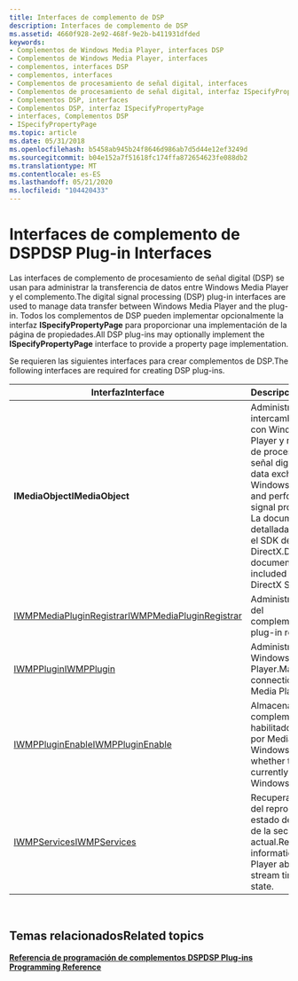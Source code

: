 ```yaml
---
title: Interfaces de complemento de DSP
description: Interfaces de complemento de DSP
ms.assetid: 4660f928-2e92-468f-9e2b-b411931dfded
keywords:
- Complementos de Windows Media Player, interfaces DSP
- Complementos de Windows Media Player, interfaces
- complementos, interfaces DSP
- complementos, interfaces
- Complementos de procesamiento de señal digital, interfaces
- Complementos de procesamiento de señal digital, interfaz ISpecifyPropertyPage
- Complementos DSP, interfaces
- Complementos DSP, interfaz ISpecifyPropertyPage
- interfaces, Complementos DSP
- ISpecifyPropertyPage
ms.topic: article
ms.date: 05/31/2018
ms.openlocfilehash: b5458ab945b24f8646d986ab7d5d44e12ef3249d
ms.sourcegitcommit: b04e152a7f51618fc174ffa872654623fe088db2
ms.translationtype: MT
ms.contentlocale: es-ES
ms.lasthandoff: 05/21/2020
ms.locfileid: "104420433"
---
```

# <a name="dsp-plug-in-interfaces"></a><span data-ttu-id="bc10a-113">Interfaces de complemento de DSP</span><span class="sxs-lookup"><span data-stu-id="bc10a-113">DSP Plug-in Interfaces</span></span>

<span data-ttu-id="bc10a-114">Las interfaces de complemento de procesamiento de señal digital (DSP) se usan para administrar la transferencia de datos entre Windows Media Player y el complemento.</span><span class="sxs-lookup"><span data-stu-id="bc10a-114">The digital signal processing (DSP) plug-in interfaces are used to manage data transfer between Windows Media Player and the plug-in.</span></span> <span data-ttu-id="bc10a-115">Todos los complementos de DSP pueden implementar opcionalmente la interfaz **ISpecifyPropertyPage** para proporcionar una implementación de la página de propiedades.</span><span class="sxs-lookup"><span data-stu-id="bc10a-115">All DSP plug-ins may optionally implement the **ISpecifyPropertyPage** interface to provide a property page implementation.</span></span>

<span data-ttu-id="bc10a-116">Se requieren las siguientes interfaces para crear complementos de DSP.</span><span class="sxs-lookup"><span data-stu-id="bc10a-116">The following interfaces are required for creating DSP plug-ins.</span></span>



| <span data-ttu-id="bc10a-117">Interfaz</span><span class="sxs-lookup"><span data-stu-id="bc10a-117">Interface</span></span>                                                | <span data-ttu-id="bc10a-118">Descripción</span><span class="sxs-lookup"><span data-stu-id="bc10a-118">Description</span></span>                                                                                                                                            |
|----------------------------------------------------------|--------------------------------------------------------------------------------------------------------------------------------------------------------|
| <span data-ttu-id="bc10a-119">**IMediaObject**</span><span class="sxs-lookup"><span data-stu-id="bc10a-119">**IMediaObject**</span></span>                                         | <span data-ttu-id="bc10a-120">Administra el intercambio de datos con Windows Media Player y realiza tareas de procesamiento de señal digital.</span><span class="sxs-lookup"><span data-stu-id="bc10a-120">Manages data exchange with Windows Media Player and performs digital signal processing tasks.</span></span> <span data-ttu-id="bc10a-121">La documentación detallada se incluye con el SDK de DirectX.</span><span class="sxs-lookup"><span data-stu-id="bc10a-121">Detailed documentation is included with the DirectX SDK.</span></span> |
| [<span data-ttu-id="bc10a-122">IWMPMediaPluginRegistrar</span><span class="sxs-lookup"><span data-stu-id="bc10a-122">IWMPMediaPluginRegistrar</span></span>](/previous-versions/windows/desktop/api/wmpservices/nn-wmpservices-iwmpmediapluginregistrar) | <span data-ttu-id="bc10a-123">Administra el registro del complemento.</span><span class="sxs-lookup"><span data-stu-id="bc10a-123">Manages plug-in registration.</span></span>                                                                                                                          |
| [<span data-ttu-id="bc10a-124">IWMPPlugin</span><span class="sxs-lookup"><span data-stu-id="bc10a-124">IWMPPlugin</span></span>](/previous-versions/windows/desktop/api/wmpservices/nn-wmpservices-iwmpplugin)                             | <span data-ttu-id="bc10a-125">Administra la conexión a Windows Media Player.</span><span class="sxs-lookup"><span data-stu-id="bc10a-125">Manages the connection to Windows Media Player.</span></span>                                                                                                        |
| [<span data-ttu-id="bc10a-126">IWMPPluginEnable</span><span class="sxs-lookup"><span data-stu-id="bc10a-126">IWMPPluginEnable</span></span>](/previous-versions/windows/desktop/api/wmpservices/nn-wmpservices-iwmppluginenable)                 | <span data-ttu-id="bc10a-127">Almacena si el complemento está habilitado actualmente por Media Player de Windows.</span><span class="sxs-lookup"><span data-stu-id="bc10a-127">Stores whether the plug-in is currently enabled by Windows Media Player.</span></span>                                                                               |
| [<span data-ttu-id="bc10a-128">IWMPServices</span><span class="sxs-lookup"><span data-stu-id="bc10a-128">IWMPServices</span></span>](/previous-versions/windows/desktop/api/wmpservices/nn-wmpservices-iwmpservices)                         | <span data-ttu-id="bc10a-129">Recupera información del reproductor sobre el estado de flujo y la hora de la secuencia actual.</span><span class="sxs-lookup"><span data-stu-id="bc10a-129">Retrieves information from the Player about the current stream time and stream state.</span></span>                                                                  |



 

## <a name="related-topics"></a><span data-ttu-id="bc10a-130">Temas relacionados</span><span class="sxs-lookup"><span data-stu-id="bc10a-130">Related topics</span></span>

<dl> <dt>

[<span data-ttu-id="bc10a-131">**Referencia de programación de complementos DSP**</span><span class="sxs-lookup"><span data-stu-id="bc10a-131">**DSP Plug-ins Programming Reference**</span></span>](dsp-plug-ins-programming-reference.md)
</dt> </dl>

 

 




